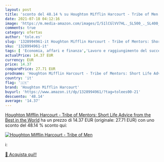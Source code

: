 ```yaml
---
layout: post
title: 'sconto del 48.14 % su Houghton Mifflin Harcourt - Tribe of Men  '
date: 2021-07-18 04:12:16
image: 'https://m.media-amazon.com/images/I/51lCGlVV7HL._SL500_._SL400_.jpg'
comments: true
category: ofertas
author: 'tole.es'
slug: '1328994961-it Houghton Mifflin Harcourt - Tribe of Mentors: Short Life...'
sku: '1328994961-it'
tags: [ 'Economia, affari e finanza','Lavoro e raggiungimento del successo','Libri','Self-help','houghton mifflin harcourt', ]
actualPrice: 14.37 EUR
currency: EUR
price: 14.37
comparePrice: 27.71 EUR
prodname: 'Houghton Mifflin Harcourt - Tribe of Mentors: Short Life Advice from the Best in the World'
country: 'it'
flag: '🇮🇹'
brand: 'Houghton Mifflin Harcourt'
buyurl: 'https://www.amazon.it/dp/1328994961/?tag=tolees00-21'
descuento: '48.14'
average: '14.37'
---
```


[Houghton Mifflin Harcourt - Tribe of Mentors: Short Life Advice from the Best in the World](https://www.amazon.it/dp/1328994961/?tag=tolees00-21) ha un prezzo di 14.37 EUR (originale: 27.71 EUR) con uno sconto del 48.14 % sconto qui:

[![Houghton Mifflin Harcourt - Tribe of Men](https://m.media-amazon.com/images/I/51lCGlVV7HL._SL500_._SL400_.jpg)](https://www.amazon.it/dp/1328994961/?tag=tolees00-21)

ℹ️:


[🛒 Acquista qui!!](https://www.amazon.it/dp/1328994961/?tag=tolees00-21)
